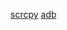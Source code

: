 [scrcpy](https://github.com/Genymobile/scrcpy)
[adb](https://developer.android.com/tools/releases/platform-tools)